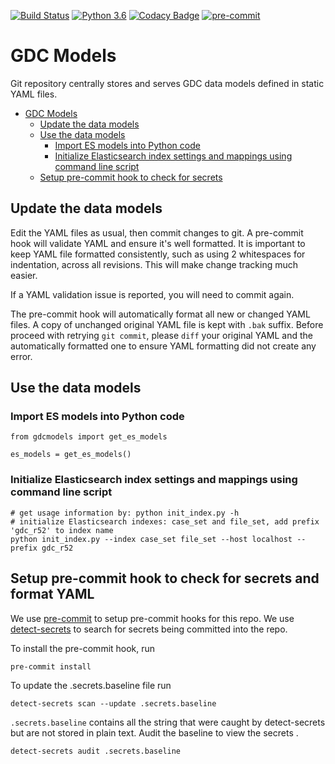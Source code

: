[![Build Status](https://travis-ci.org/NCI-GDC/gdc-models.svg)](https://travis-ci.org/NCI-GDC/gdc-models)
[![Python 3.6](https://img.shields.io/badge/python-3.6-blue.svg)](https://www.python.org/downloads/release/python-360/)
[![Codacy Badge](https://api.codacy.com/project/badge/Grade/f71223e269e64eaaa9f6069ceab526c2)](https://www.codacy.com/manual/NCI-GDC/gdc-models?utm_source=github.com&amp;utm_medium=referral&amp;utm_content=NCI-GDC/gdc-models&amp;utm_campaign=Badge_Grade)
[![pre-commit](https://img.shields.io/badge/pre--commit-enabled-brightgreen?logo=pre-commit&logoColor=white)](https://github.com/pre-commit/pre-commit)

# GDC Models

Git repository centrally stores and serves GDC data models defined in static YAML files.

- [GDC Models](#gdc-models)
  - [Update the data models](#update-the-data-models)
  - [Use the data models](#use-the-data-models)
    - [Import ES models into Python code](#import-es-models-into-python-code)
    - [Initialize Elasticsearch index settings and mappings using command line script](#initialize-elasticsearch-index-settings-and-mappings-using-command-line-script)
  - [Setup pre-commit hook to check for secrets](#setup-pre-commit-hook-to-check-for-secrets)


## Update the data models

Edit the YAML files as usual, then commit changes to git. A pre-commit hook will
validate YAML and ensure it's well formatted. It is important to keep YAML file formatted
consistently, such as using 2 whitespaces for indentation, across all revisions. This
will make change tracking much easier.

If a YAML validation issue is reported, you will need to commit again.

The pre-commit hook will automatically format all new or changed YAML files. A copy of unchanged original YAML file
is kept with `.bak` suffix. Before proceed with retrying `git commit`, please `diff` your original YAML
and the automatically formatted one to ensure YAML formatting did not create any error.

## Use the data models

### Import ES models into Python code

```
from gdcmodels import get_es_models

es_models = get_es_models()
```

### Initialize Elasticsearch index settings and mappings using command line script

```
# get usage information by: python init_index.py -h
# initialize Elasticsearch indexes: case_set and file_set, add prefix 'gdc_r52' to index name
python init_index.py --index case_set file_set --host localhost --prefix gdc_r52
```

## Setup pre-commit hook to check for secrets and format YAML

We use [pre-commit](https://pre-commit.com/) to setup pre-commit hooks for this repo.
We use [detect-secrets](https://github.com/Yelp/detect-secrets) to search for secrets being committed into the repo. 

To install the pre-commit hook, run
```
pre-commit install
```

To update the .secrets.baseline file run
```
detect-secrets scan --update .secrets.baseline
```

`.secrets.baseline` contains all the string that were caught by detect-secrets but are not stored in plain text. Audit the baseline to view the secrets . 

```
detect-secrets audit .secrets.baseline
```
